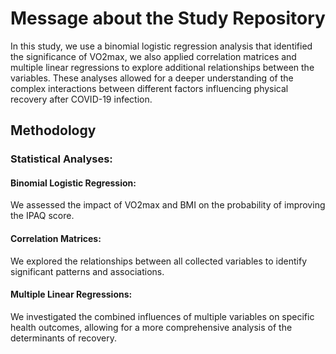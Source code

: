 # Message about the Study Repository
In this study, we use a binomial logistic regression analysis that identified the significance of VO2max, we also applied correlation matrices and multiple linear regressions to explore additional relationships between the variables. These analyses allowed for a deeper understanding of the complex interactions between different factors influencing physical recovery after COVID-19 infection.

## Methodology
### Statistical Analyses:
#### Binomial Logistic Regression: 
We assessed the impact of VO2max and BMI on the probability of improving the IPAQ score.
#### Correlation Matrices: 
We explored the relationships between all collected variables to identify significant patterns and associations.
#### Multiple Linear Regressions: 
We investigated the combined influences of multiple variables on specific health outcomes, allowing for a more comprehensive analysis of the determinants of recovery.

